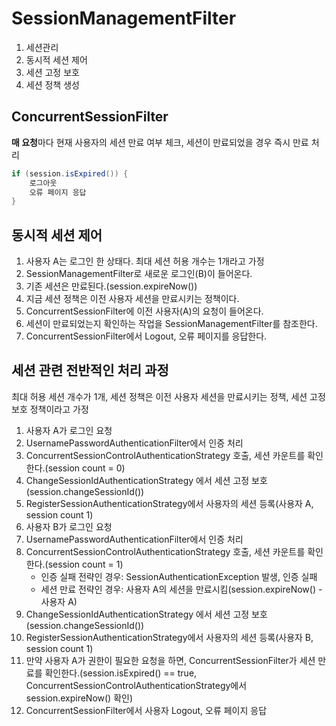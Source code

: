 # SessionManagementFilter

1. 세션관리
2. 동시적 세션 제어
3. 세션 고정 보호
4. 세션 정책 생성

## ConcurrentSessionFilter

**매 요청**마다 현재 사용자의 세션 만료 여부 체크, 세션이 만료되었을 경우 즉시 만료 처리

```java
if (session.isExpired()) {
    로그아웃
    오류 페이지 응답
}
```

## 동시적 세션 제어

1. 사용자 A는 로그인 한 상태다. 최대 세션 허용 개수는 1개라고 가정
2. SessionManagementFilter로 새로운 로그인(B)이 들어온다.
3. 기존 세션은 만료된다.(session.expireNow())
4. 지금 세션 정책은 이전 사용자 세션을 만료시키는 정책이다.
5. ConcurrentSessionFilter에 이전 사용자(A)의 요청이 들어온다.
6. 세션이 만료되었는지 확인하는 작업을 SessionManagementFilter를 참조한다.
7. ConcurrentSessionFilter에서 Logout, 오류 페이지를 응답한다.

## 세션 관련 전반적인 처리 과정

최대 허용 세션 개수가 1개, 세션 정책은 이전 사용자 세션을 만료시키는 정책, 세션 고정 보호 정책이라고 가정

1. 사용자 A가 로그인 요청
2. UsernamePasswordAuthenticationFilter에서 인증 처리
3. ConcurrentSessionControlAuthenticationStrategy 호출, 세션 카운트를 확인한다.(session count = 0)
4. ChangeSessionIdAuthenticationStrategy 에서 세션 고정 보호 (session.changeSessionId())
5. RegisterSessionAuthenticationStrategy에서 사용자의 세션 등록(사용자 A, session count 1)
6. 사용자 B가 로그인 요청
7. UsernamePasswordAuthenticationFilter에서 인증 처리
8. ConcurrentSessionControlAuthenticationStrategy 호출, 세션 카운트를 확인한다.(session count = 1)
    - 인증 실패 전략인 경우: SessionAuthenticationException 발생, 인증 실패
    - 세션 만료 전략인 경우: 사용자 A의 세션을 만료시킴(session.expireNow() - 사용자 A)
9. ChangeSessionIdAuthenticationStrategy 에서 세션 고정 보호 (session.changeSessionId())
10. RegisterSessionAuthenticationStrategy에서 사용자의 세션 등록(사용자 B, session count 1)
11. 만약 사용자 A가 권한이 필요한 요청을 하면, ConcurrentSessionFilter가 세션 만료를 확인한다.(session.isExpired() == true, ConcurrentSessionControlAuthenticationStrategy에서 session.expireNow() 확인)
12. ConcurrentSessionFilter에서 사용자 Logout, 오류 페이지 응답
